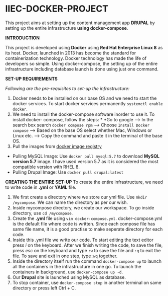 # IIEC-DOCKER-PROJECT
This project aims at setting up the content management app **DRUPAL** by setting up the entire infrastructure **using docker-compose**.

**INTRODUCTION**

This project is developed using **Docker** using **Red Hat Enterprise Linux 8** as its host. Docker, launched in 2013 has become the standard for containerization technology. Docker technology has made the life of developers so simple. Using docker-compose, the setting up of the entire infrastructure including database launch is done using just one command.

**SET-UP REQUIREMENTS**

*Following are the pre-requisites to set-up the infrastructure:*
1. Docker needs to be installed on our base OS and we need to start the docker services.
   To start docker services permanently ```systemctl enable docker```.
2. We need to install the docker-compose software inorder to use it. To install docker- compose, follow the steps: * *Go to google --> In the search box search ```docker compose rpm``` --> Choose `Install Docker compose` --> Based on the base OS select whether Mac, Windows or Linux etc. --> Copy the command and paste it in the terminal of the base OS.
3. Pull the images from [docker image registry](hub.docker.com)
 - Pulling MySQL Image: Use `docker pull mysql:5.7` to download **MySQL version 5.7** image. I have used version 5.7 as it is considered the most compatible version with RHEL 8.
 - Pulling Drupal Image: Use `docker pull drupal:latest`
 
**CREATING THE ENTIRE SET-UP**
To create the entire infrastructure, we need to write code in **.yml** or **YAML** file.
1. We first create a directory where we store our yml file. Use `mkdir /mycompose`. We can name the directory as per our wish.
2. Inside mycompose directory, we create our workspace. To go inside directory, use `cd /mycompose`.
3. Create the **.yml** file using `vim docker-compose.yml`. docker-compose.yml is the default file where code is written. Since each compose file has same file name, it is a good practise to make seperate directory for each code.
4. Inside this .yml file we write our code. To start editing the text editor press *i* on the keyboard. After we finish writing the code, to save the file, press *esc* on the keyboard and type `:w` to save the file and `:q` to exit the file. To save and exit in one step, type`:wq` together.
5. Inside the directory itself run the command `docker-compose up` to launch all the containers in the infrastructure in one go. To launch the containers in background, use `docker-compose up -d`.
6. Our **Drupal** site is launched using MySQL as database.
7. To stop container, use `docker-compose stop` in another terminal on same directory or press left Ctrl + C.
